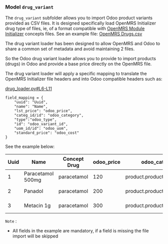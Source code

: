 ### Model `drug_variant`

The `drug_variant` subfolder allows you to import Odoo product variants provided as CSV files.
It is designed specifically load OpenMRS Initializer drug type of files, ie, of a format compatible with [OpenMRS Module Initializer](https://github.com/mekomsolutions/openmrs-module-initializer/) concepts files.
See an example file: [OpenMRS Drugs.csv](https://github.com/mekomsolutions/openmrs-module-initializer/blob/master/readme/drugs.md)

The drug variant loader has been designed to allow OpenMRS and Odoo to share a common set of metadata and avoid maintaining 2 files.

So the Odoo drug variant loader allows you to provide to import products (drugs) in Odoo and provide a base price directly on the OpenMRS file.

The drug variant loader will apply a specific mapping to translate the OpenMRS Initializer file headers and into Odoo compatible headers such as:

[drug_loader.py#L6-L11](https://github.com/mekomsolutions/odoo-initializer/blob/ce149ea01c58c1101ee43f20d5dbcbad26a332af/odoo_initializer/models/drug_loader.py#L6-L11)
```
field_mapping = {
    "uuid": "Uuid",
    "name": "Name",
    "lst_price": "odoo_price",
    "categ_id/id": "odoo_category",
    "type":"odoo_type",
    "id": "odoo_variant_id",
    "uom_id/id": "odoo_uom",
    "standard_price": "odoo_cost"
}
```

See the example below:

| Uuid | Name |	Concept Drug |	odoo_price | odoo_category | odoo_id | odoo_type | odoo_uom | odoo_cost
| - | - | - | - | - | - | - | - | - |
| 1 | Paracetamol 500mg | paracetamol | 120 | product.product_category_all | paracetamol_500mg | Stockable Product | product.product_uom_qt | 80 |
| 2 | Panadol | paracetamol | 200 | product.product_category_all | Panadol | Stockable Product | product.product_uom_qt | 150 |
| 3 | Metacin 1g | paracetamol | 300 | product.product_category_all | Metacin_1g | Stockable Product | product.product_uom_qt | 200 |

`Note` :
- All fields in the example are mandatory, if a field is missing the file import will be skipped

